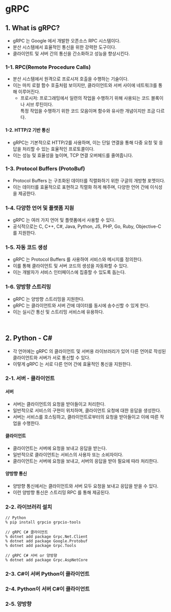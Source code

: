 # gRPC

## 1. What is gRPC?
- gRPC 는 Google 에서 개발한 오픈소스 RPC 시스템이다.
- 분산 시스템에서 효율적인 통신을 위한 강력한 도구이다.
- 클라이언트 및 서버 간의 통신을 간소화하고 성능을 향상시킨다.

### 1-1. RPC(Remote Procedure Calls)
- 분산 시스템에서 원격으로 프로시저 호출을 수행하는 기술이다.  
- 이는 마치 로컬 함수 호출처럼 보이지만, 클라이언트와 서버 사이에 네트워크를 통해 이루어진다.
  - 프로시저: 프로그래밍에서 일련의 작업을 수행하기 위해 사용되는 코드 블록이나 서브 루틴이다.  
    특정 작업을 수행하기 위한 코드 모음이며 함수와 유사한 개념이지만 조금 다르다.

#### 1-2. HTTP/2 기반 통신 
- gRPC는 기본적으로 HTTP/2를 사용하며, 이는 단일 연결을 통해 다중 요청 및 응답을 처리할 수 있는 효율적인 프로토콜이다.   
- 이는 성능 및 효율성을 높이며, TCP 연결 오버헤드를 줄여줍니다. 

### 1-3. Protocol Buffers (ProtoBuf)
- Protocol Buffers 는 구조화된 데이터를 직렬화하기 위한 구글의 개방형 포멧이다.  
- 이는 데이터를 효율적으로 표현하고 직렬화 하게 해주며, 다양한 언어 간에 이식성을 제공한다.

### 1-4. 다양한 언어 및 플랫폼 지원 
- gRPC 는 여러 가지 언어 및 플랫폼에서 사용할 수 있다. 
- 공식적으로는 C, C++, C#, Java, Python, JS, PHP, Go, Ruby, Objective-C 를 지원한다.

### 1-5. 자동 코드 생성 
- gRPC 는 Protocol Buffers 를 사용하여 서비스와 메시지를 정의한다. 
- 이를 통해 클라이언트 및 서버 코드의 생성을 자동화할 수 있다.  
- 이는 개발자가 서비스 인터페이스에 집중할 수 있도록 돕는다.

### 1-6. 양방향 스트리밍 
- gRPC 는 양방향 스트리밍을 지원한다.
- gRPC 는 클라이언트와 서버 간에 데이터를 동시에 송수신할 수 있게 한다.
- 이는 실시간 통신 및 스트리밍 서비스에 유용하다.

<br>

## 2. Python - C# 
- 각 언어에는 gRPC 의 클라이언트 및 서버용 라이브러리가 있어 다른 언어로 작성된 클라이언트와 서버가 서로 통신할 수 있다.
- 이렇게 gRPC 는 서로 다른 언어 간에 효율적인 통신을 지원한다.

### 2-1. 서버 - 클라이언트
#### 서버
- 서버는 클라이언트의 요청을 받아들이고 처리한다.
- 일반적으로 서비스의 구현이 위치하며, 클라이언트 요청에 대한 응답을 생성한다.
- 서버는 서비스를 호스팅하고, 클라이언트로부터의 요청을 받아들이고 이에 따른 작업을 수행한다.

#### 클라이언트
- 클라이언트는 서버에 요청을 보내고 응답을 받는다.
- 일반적으로 클라이언트는 서비스의 사용자 또는 소비자이다.
- 클라이언트는 서버에 요청을 보내고, 서버의 응답을 받아 필요에 따라 처리한다.

#### 양방향 통신
- 양방향 통신에서는 클라이언트와 서버 모두 요청을 보내고 응답을 받을 수 있다. 
- 이런 양방향 통신은 스트리밍 RPC 를 통해 제공된다.

### 2-2. 라이브러리 설치 

    // Python
    % pip install grpcio grpcio-tools

    // gRPC C# 클라이언트 
    % dotnet add package Grpc.Net.Client
    % dotnet add package Google.Protobuf
    % dotnet add package Grpc.Tools

    // gRPC C# 서버 or 양방향
    % dotnet add package Grpc.AspNetCore

### 2-3. C#이 서버 Python이 클라이언트 


### 2-4. Python이 서버 C#이 클라이언트 


### 2-5. 양방향 